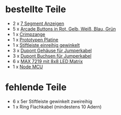 # bestellte Teile

* 2 x [7 Segment Anzeigen](https://www.aliexpress.com/item/10PCS-0-56-inch-1-digit-Blue-Led-display-7-segment-Common-cathode/32813559182.html?spm=a2g0s.9042311.0.0.j8OBnC)
* 5 x [Arcade Buttons in Rot, Gelb, Weiß, Blau, Grün](https://www.aliexpress.com/item/33mm-Push-Button-Arcade-Button-Led-Micro-Switch-Momentary-Illuminated-12v-Power-Button-Switch/32717276133.html?spm=a2g0s.9042311.0.0.j8OBnC)
* 1 x [Crimpzange](https://de.aliexpress.com/item/Blue-Pin-Crimping-Tool-High-Carbon-Steel-Crimping-Plier-2-54mm-3-96mm-28-18AWG-Crimper/32805062300.html?spm=a2g0s.9042311.0.0.j8OBnC)
* 1 x [Prototypen Platine](https://de.aliexpress.com/item/10PCS-Double-side-Prototype-PCB-Tinned-Universal-board-5x7-5-7cm/32749301392.html?spm=a2g0s.9042311.0.0.j8OBnC)
* 1 x [Stiftleiste einreihig gewinkelt](https://de.aliexpress.com/item/Hot-Sale-10pcs-40-Pin-1x40-Single-Row-Male-2-54mm-Breakable-Pin-Header-Right-Angle/32774385491.html?spm=a2g0s.9042311.0.0.j8OBnC)
* 3 x [Dupont Gehäuse für Jumperkabel](https://de.aliexpress.com/item/100Pcs-2-54mm-1P-Pitch-Dupont-Jumper-Wire-Cable-Housing-Female-Pin-Connector/32658831615.html?spm=a2g0s.9042311.0.0.j8OBnC)
* 3 x [Dupont Buchsen für Jumperkabel](https://de.aliexpress.com/item/100Pcs-Dupont-Jumper-Wire-Cable-Housing-Female-Pin-Connector-Terminal-2-54mm-NEW/32661210021.html?spm=a2g0s.9042311.0.0.j8OBnC)
* 6 x [MAX 7219 mit 8x8 LED Matrix](https://de.aliexpress.com/item/Free-Shipping-20set-MAX7219-dot-matrix-module-Display-module-DIY-kit-MCU-control-module-Special-promotions/1753530781.html?spm=a2g0s.9042311.0.0.j8OBnC)
* 1 x [Node MCU](https://de.aliexpress.com/item/NodeMcu-Lua-WIFI-development-board-based-on-the-ESP8266-Internet-of-things/32338121965.html?spm=a2g0s.9042311.0.0.j8OBnC)

# fehlende Teile

* 6 x 5er Stiftleiste gewinkelt zweireihig
* 1 x Ring Flachkabel (mindestens 10 Adern)
